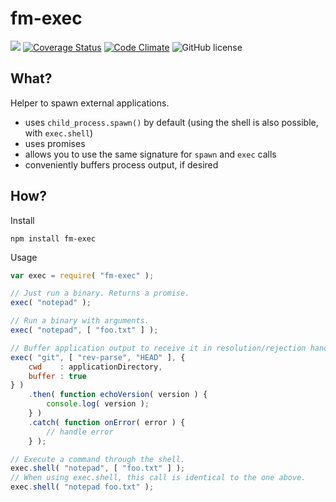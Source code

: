 fm-exec
=======
[![](https://travis-ci.org/fairmanager/fm-exec.svg?branch=master)](https://travis-ci.org/hartwig-at/fm-exec)
[![Coverage Status](https://coveralls.io/repos/fairmanager/fm-exec/badge.svg?branch=master&service=github)](https://coveralls.io/github/hartwig-at/fm-exec?branch=master)
[![Code Climate](https://codeclimate.com/github/fairmanager/fm-exec/badges/gpa.svg)](https://codeclimate.com/github/hartwig-at/fm-exec)
![GitHub license](https://img.shields.io/github/license/fairmanager/fm-exec.svg)

What?
-----
Helper to spawn external applications.

- uses `child_process.spawn()` by default (using the shell is also possible, with `exec.shell`) 
- uses promises
- allows you to use the same signature for `spawn` and `exec` calls
- conveniently buffers process output, if desired

How?
----

Install

	npm install fm-exec

Usage

```js
var exec = require( "fm-exec" );

// Just run a binary. Returns a promise.
exec( "notepad" );

// Run a binary with arguments.
exec( "notepad", [ "foo.txt" ] );

// Buffer application output to receive it in resolution/rejection handler.
exec( "git", [ "rev-parse", "HEAD" ], {
	cwd    : applicationDirectory,
	buffer : true
} )
	.then( function echoVersion( version ) {
		console.log( version );
	} )
	.catch( function onError( error ) {
		// handle error
	} );

// Execute a command through the shell.
exec.shell( "notepad", [ "foo.txt" ] );
// When using exec.shell, this call is identical to the one above.
exec.shell( "notepad foo.txt" );
```
